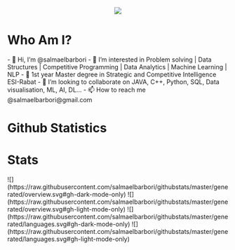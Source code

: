 <div id="header" align="center">
  <img src="https://media.giphy.com/media/qwi7fF1bfJQMPlTZ43/giphy.gif" width="100"/>
</div>

<h1> Who Am I? </h1>
- 👋 Hi, I’m @salmaelbarbori
- 👀 I’m interested in Problem solving | Data Structures | Competitive Programming | Data Analytics | Machine Learning | NLP 
- 🌱 1st year Master degree in Strategic and Competitive Intelligence ESI-Rabat
- 💞️ I’m looking to collaborate on JAVA, C++, Python, SQL, Data visualisation, ML, AI, DL...
- 📫 How to reach me @salmaelbarbori@gmail.com

<!---
salmaelbarbori/salmaelbarbori is a ✨ special ✨ repository because its `README.md` (this file) appears on your GitHub profile.
You can click the Preview link to take a look at your changes.
--->
<h1>Github Statistics</h1>
<h1>Stats</h1>
<!--- another section --->
![](https://raw.githubusercontent.com/salmaelbarbori/githubstats/master/generated/overview.svg#gh-dark-mode-only)
![](https://raw.githubusercontent.com/salmaelbarbori/githubstats/master/generated/overview.svg#gh-light-mode-only)
![](https://raw.githubusercontent.com/salmaelbarbori/githubstats/master/generated/languages.svg#gh-dark-mode-only)
![](https://raw.githubusercontent.com/salmaelbarbori/githubstats/master/generated/languages.svg#gh-light-mode-only)
